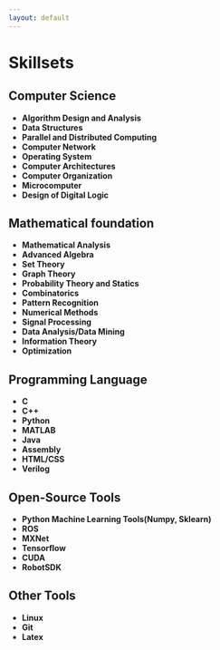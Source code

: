 ```yaml
---
layout: default
---
```

# [](#header-1)Skillsets

## [](#header-2)Computer Science

*   **Algorithm Design and Analysis**
*   **Data Structures**
*   **Parallel and Distributed Computing**
*   **Computer Network**
*   **Operating System**
*   **Computer Architectures**
*   **Computer Organization**
*   **Microcomputer**
*   **Design of Digital Logic**

## [](#header-2)Mathematical foundation
*   **Mathematical Analysis**
*   **Advanced Algebra**
*   **Set Theory**
*   **Graph Theory**
*   **Probability Theory and Statics**
*   **Combinatorics**
*   **Pattern Recognition**
*   **Numerical Methods**
*   **Signal Processing**
*   **Data Analysis/Data Mining**
*   **Information Theory**
*   **Optimization**

## [](#header-2)Programming Language
*   **C**
*   **C++**
*   **Python**
*   **MATLAB**
*   **Java**
*   **Assembly**
*   **HTML/CSS**
*   **Verilog**

## [](#header-2)Open-Source Tools
*   **Python Machine Learning Tools(Numpy, Sklearn)**
*   **ROS**
*   **MXNet**
*   **Tensorflow**
*   **CUDA**
*   **RobotSDK**

## [](#header-2)Other Tools
*   **Linux**
*   **Git**
*   **Latex**
